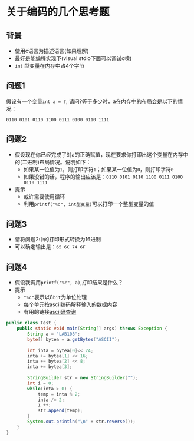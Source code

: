 # 关于编码的几个思考题

## 背景
- 使用c语言为描述语言(如果理解)
- 最好是能编程实现下(visual stdio下面可以调试c噢)
- `int` 型变量在内存中占4个字节

## 问题1
假设有一个变量`int a = ?`, 请问?等于多少时，a在内存中的布局会是以下的情况：
```
0110 0101 0110 1100 0111 0100 0110 1111
```

## 问题2
- 假设现在你已经完成了对a的正确赋值，现在要求你打印出这个变量在内存中的(二进制)布局情况。说明如下：
    - 如果某一位值为`1`，则打印字符`1`；如果某一位值为`0`，则打印字符`0`
    - 如果没错的话，程序的输出应该是：`0110 0101 0110 1100 0111 0100 0110 1111`
- 提示
    + 或许需要使用循环
    + 利用`printf("%d", int型变量)`可以打印一个整型变量的值

## 问题3
- 请将问题2中的打印形式转换为16进制
- 可以确定输出是：`65 6C 74 6F`

## 问题4
- 假设我调用`printf("%c", a)`,打印结果是什么？
- 提示
    + `"%c"`表示以8`bit`为单位处理 
    + 每个单元按ascii编码解释输入的数据内容
    + 有用的链接[ascii码查询](http://www.asciima.com/)


```java
public class Test {
    public static void main(String[] args) throws Exception {
        String a = "LAB108";
        byte[] bytea = a.getBytes("ASCII");
        
        int inta = bytea[0]<< 24;
        inta += bytea[1] << 16;
        inta += bytea[2] << 8;
        inta += bytea[3];
        
        StringBuilder str = new StringBuilder("");
        int i = 0;
        while(inta > 0) {
            temp = inta % 2;
            inta /= 2;
            i ++;
            str.append(temp);
        }
        System.out.println("\n" + str.reverse());
    }
}
```

